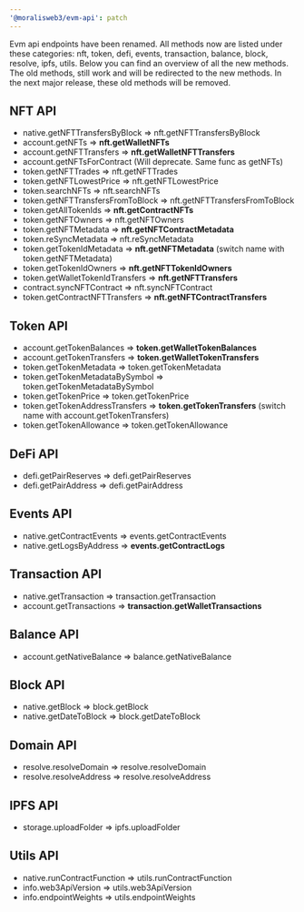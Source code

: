 ```yaml
---
'@moralisweb3/evm-api': patch
---
```


Evm api endpoints have been renamed. All methods now are listed under these categories: nft, token, defi, events, transaction, balance, block, resolve, ipfs, utils. Below you can find an overview of all the new methods.
The old methods, still work and will be redirected to the new methods. In the next major release, these old methods will be removed.

## NFT API

- native.getNFTTransfersByBlock => nft.getNFTTransfersByBlock
- account.getNFTs => **nft.getWalletNFTs**
- account.getNFTTransfers => **nft.getWalletNFTTransfers**
- account.getNFTsForContract (Will deprecate. Same func as getNFTs)
- token.getNFTTrades => nft.getNFTTrades
- token.getNFTLowestPrice => nft.getNFTLowestPrice
- token.searchNFTs => nft.searchNFTs
- token.getNFTTransfersFromToBlock => nft.getNFTTransfersFromToBlock
- token.getAllTokenIds => **nft.getContractNFTs**
- token.getNFTOwners => nft.getNFTOwners
- token.getNFTMetadata => **nft.getNFTContractMetadata**
- token.reSyncMetadata => nft.reSyncMetadata
- token.getTokenIdMetadata => **nft.getNFTMetadata** (switch name with token.getNFTMetadata)
- token.getTokenIdOwners => **nft.getNFTTokenIdOwners**
- token.getWalletTokenIdTransfers => **nft.getNFTTransfers**
- contract.syncNFTContract => nft.syncNFTContract
- token.getContractNFTTransfers => **nft.getNFTContractTransfers**

## Token API

- account.getTokenBalances => **token.getWalletTokenBalances**
- account.getTokenTransfers => **token.getWalletTokenTransfers**
- token.getTokenMetadata => token.getTokenMetadata
- token.getTokenMetadataBySymbol => token.getTokenMetadataBySymbol
- token.getTokenPrice => token.getTokenPrice
- token.getTokenAddressTransfers => **token.getTokenTransfers** (switch name with account.getTokenTransfers)
- token.getTokenAllowance => token.getTokenAllowance

## DeFi API

- defi.getPairReserves => defi.getPairReserves
- defi.getPairAddress => defi.getPairAddress

## Events API

- native.getContractEvents => events.getContractEvents
- native.getLogsByAddress => **events.getContractLogs**

## Transaction API

- native.getTransaction => transaction.getTransaction
- account.getTransactions => **transaction.getWalletTransactions**

## Balance API

- account.getNativeBalance => balance.getNativeBalance

## Block API

- native.getBlock => block.getBlock
- native.getDateToBlock => block.getDateToBlock

## Domain API

- resolve.resolveDomain => resolve.resolveDomain
- resolve.resolveAddress => resolve.resolveAddress

## IPFS API

- storage.uploadFolder => ipfs.uploadFolder

## Utils API

- native.runContractFunction => utils.runContractFunction
- info.web3ApiVersion => utils.web3ApiVersion
- info.endpointWeights => utils.endpointWeights
